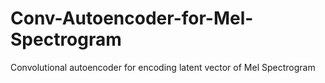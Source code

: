 # Conv-Autoencoder-for-Mel-Spectrogram
Convolutional autoencoder for encoding latent vector of Mel Spectrogram
